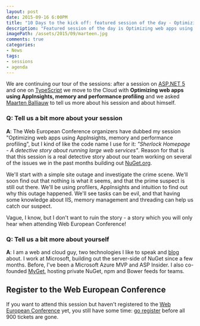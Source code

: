 ```yaml
---
layout: post
date: 2015-09-16 6:00PM
title: "10 Days to the kick off: featured session of the day - Optimizing web apps using AppInsights, memory and performance profiling by Maarten Balliauw"
description: "Featured session of the day is Optimizing web apps using AppInsights, memory and performance profiling by Maarten Balliauw"
imagePath: /assets/2015/09/marteen.jpg
comments: true
categories:
- News
tags:
- sessions
- agenda
---
```


We are continuing our tour of the sessions: after a session on [ASP.NET 5](http://blog.webnextconf.eu/2015/09/15/11-day-to-the-conference/) and one on [TypeScript](http://blog.webnextconf.eu/2015/09/16/10-days-to-the-conference-typescript-giorgetti/) we move to the Cloud with **Optimizing web apps using AppInsights, memory and performance profiling** and we asked [Maarten Balliauw](http://blog.maartenballiauw.be) to tell us more about his session and about himself.

### Q: Tell us a bit more about your session
**A**: The Web European Conference organizers have dubbed my session "Optimizing web apps using AppInsights, memory and performance profiling", but I kind of like the code name I use for it: *"Sherlock Homepage - A detective story about running large web services"*. Reason for that is that this session is a real detective story about our team working on several of the issues we in the past months building out [NuGet.org](http://nuget.org).

We'll start with a simple site outage and investigate the crime scene. We'll soon find out that nothing is what it seems, and that the prime suspect is still out there. We'll be using profilers, AppInsights and intuition to find out why this outage happened. We'll see tasks can be evil, and that having some knowledge about IIS, memory management and threading can help us catch our suspect.

Vague, I know, but I don't want to ruin the story - a story which you will only hear when attending Web European Conference!


### Q: Tell us a bit more about yourself
**A**: I am a web and cloud guy, two technologies I like to speak and [blog](http://blog.maartenballiauw.be) about. I work at Microsoft, building out the server-side of NuGet since a few months. Before, I've been a Microsoft Azure MVP and ASP Insider. I also co-founded [MyGet](http://www.myget.org), hosting private NuGet, npm and Bower feeds for teams.

## Register to the Web European Conference
If you want to attend this session but haven't registered to the [Web European Conference](http://webnextconf.eu/) yet, you still have some time: [go register](http://webnextconf.eventbrite.com/) before all 900 tickets are gone.

